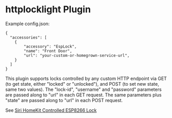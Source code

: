 # httplocklight Plugin

Example config.json:

    {
      "accessories": [
        {
            "accessory": "EspLock",
            "name": "Front Door",
            "url": "your-custom-or-homegrown-service-url",
        }
      ]
    }

This plugin supports locks controlled by any custom HTTP endpoint via GET (to get state, either "locked" or "unlocked"), and POST (to set new state, same two values). The "lock-id", "username" and "password" parameters are passed along to "url" in each GET request. The same parameters plus "state" are passed along to "url" in each POST request.

See [Siri HomeKit Controlled ESP8266 Lock](https://blog.aprbrother.com/p/710)
